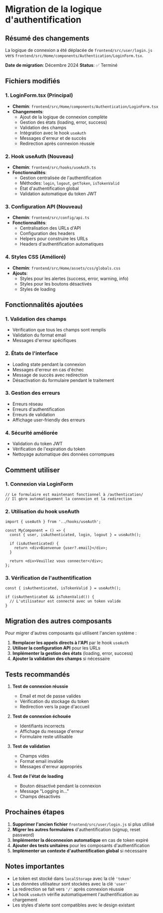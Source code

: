 # Migration de la logique d'authentification

## Résumé des changements

La logique de connexion a été déplacée de `frontend/src/user/login.js` vers `frontend/src/Home/components/Authentication/LoginForm.tsx`.

**Date de migration**: Décembre 2024
**Status**: ✅ Terminé

## Fichiers modifiés

### 1. **LoginForm.tsx** (Principal)
- **Chemin**: `frontend/src/Home/components/Authentication/LoginForm.tsx`
- **Changements**:
  - Ajout de la logique de connexion complète
  - Gestion des états (loading, error, success)
  - Validation des champs
  - Intégration avec le hook `useAuth`
  - Messages d'erreur et de succès
  - Redirection après connexion réussie

### 2. **Hook useAuth** (Nouveau)
- **Chemin**: `frontend/src/hooks/useAuth.ts`
- **Fonctionnalités**:
  - Gestion centralisée de l'authentification
  - Méthodes: `login`, `logout`, `getToken`, `isTokenValid`
  - État d'authentification global
  - Validation automatique du token JWT

### 3. **Configuration API** (Nouveau)
- **Chemin**: `frontend/src/config/api.ts`
- **Fonctionnalités**:
  - Centralisation des URLs d'API
  - Configuration des headers
  - Helpers pour construire les URLs
  - Headers d'authentification automatiques

### 4. **Styles CSS** (Amélioré)
- **Chemin**: `frontend/src/Home/assets/css/globals.css`
- **Ajouts**:
  - Styles pour les alertes (success, error, warning, info)
  - Styles pour les boutons désactivés
  - Styles de loading

## Fonctionnalités ajoutées

### 1. **Validation des champs**
- Vérification que tous les champs sont remplis
- Validation du format email
- Messages d'erreur spécifiques

### 2. **États de l'interface**
- Loading state pendant la connexion
- Messages d'erreur en cas d'échec
- Message de succès avec redirection
- Désactivation du formulaire pendant le traitement

### 3. **Gestion des erreurs**
- Erreurs réseau
- Erreurs d'authentification
- Erreurs de validation
- Affichage user-friendly des erreurs

### 4. **Sécurité améliorée**
- Validation du token JWT
- Vérification de l'expiration du token
- Nettoyage automatique des données corrompues

## Comment utiliser

### 1. **Connexion via LoginForm**
```tsx
// Le formulaire est maintenant fonctionnel à /authentication/
// Il gère automatiquement la connexion et la redirection
```

### 2. **Utilisation du hook useAuth**
```tsx
import { useAuth } from '../hooks/useAuth';

const MyComponent = () => {
  const { user, isAuthenticated, login, logout } = useAuth();

  if (isAuthenticated) {
    return <div>Bienvenue {user?.email}</div>;
  }

  return <div>Veuillez vous connecter</div>;
};
```

### 3. **Vérification de l'authentification**
```tsx
const { isAuthenticated, isTokenValid } = useAuth();

if (isAuthenticated && isTokenValid()) {
  // L'utilisateur est connecté avec un token valide
}
```

## Migration des autres composants

Pour migrer d'autres composants qui utilisent l'ancien système :

1. **Remplacer les appels directs à l'API** par le hook `useAuth`
2. **Utiliser la configuration API** pour les URLs
3. **Implémenter la gestion des états** (loading, error, success)
4. **Ajouter la validation des champs** si nécessaire

## Tests recommandés

1. **Test de connexion réussie**
   - Email et mot de passe valides
   - Vérification du stockage du token
   - Redirection vers la page d'accueil

2. **Test de connexion échouée**
   - Identifiants incorrects
   - Affichage du message d'erreur
   - Formulaire reste utilisable

3. **Test de validation**
   - Champs vides
   - Format email invalide
   - Messages d'erreur appropriés

4. **Test de l'état de loading**
   - Bouton désactivé pendant la connexion
   - Message "Logging in..."
   - Champs désactivés

## Prochaines étapes

1. **Supprimer l'ancien fichier** `frontend/src/user/login.js` si plus utilisé
2. **Migrer les autres formulaires** d'authentification (signup, reset password)
3. **Implémenter la déconnexion automatique** en cas de token expiré
4. **Ajouter des tests unitaires** pour les composants d'authentification
5. **Implémenter un contexte d'authentification global** si nécessaire

## Notes importantes

- Le token est stocké dans `localStorage` avec la clé `'token'`
- Les données utilisateur sont stockées avec la clé `'user'`
- La redirection se fait vers `'/'` après connexion réussie
- Le hook `useAuth` vérifie automatiquement l'authentification au chargement
- Les styles d'alerte sont compatibles avec le design existant
